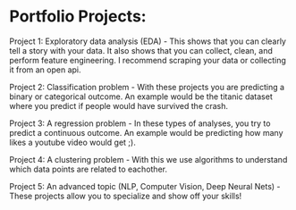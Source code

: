 # Portfolio Projects:

Project 1: Exploratory data analysis (EDA) - This shows that you can clearly tell a story with your data. It also shows that you can collect, clean, and perform feature engineering. I recommend scraping your data or collecting it from an open api.

Project 2: Classification problem - With these projects you are predicting a binary or categorical outcome. An example would be the titanic dataset where you predict if people would have survived the crash. 

Project 3: A regression problem - In these types of analyses, you try to predict a continuous outcome. An example would be predicting how many likes a youtube video would get ;).

Project 4: A clustering problem - With this we use algorithms to understand which data points are related to eachother. 

Project 5: An advanced topic (NLP, Computer Vision, Deep Neural Nets) - These projects allow you to specialize and show off your skills!
